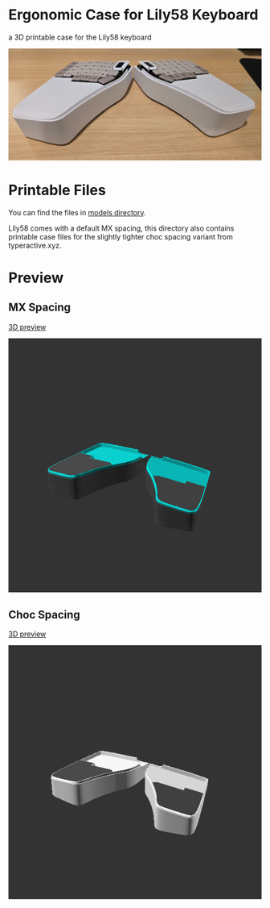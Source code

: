 # Ergonomic Case for Lily58 Keyboard

a 3D printable case for the Lily58 keyboard

![](doc/img/printed_photo.jpg)

# Printable Files

You can find the files in [models directory](./models).

Lily58 comes with a default MX spacing, this directory also contains printable case files for the slightly tighter choc
spacing variant from typeractive.xyz.

# Preview

## MX Spacing

[3D preview](./doc/3d/mx_assembly.stl)

![](doc/img/mx_assembly.png)

## Choc Spacing

[3D preview](./doc/3d/choc_assembly.stl)

![](doc/img/choc_assembly.png)
